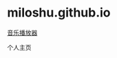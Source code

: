 # miloshu.github.io
<a href="https://github.com/miloshu/music-player/blob/master/index.html">音乐播放器</a>

个人主页
